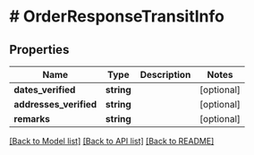 # # OrderResponseTransitInfo

## Properties

Name | Type | Description | Notes
------------ | ------------- | ------------- | -------------
**dates_verified** | **string** |  | [optional]
**addresses_verified** | **string** |  | [optional]
**remarks** | **string** |  | [optional]

[[Back to Model list]](../../README.md#models) [[Back to API list]](../../README.md#endpoints) [[Back to README]](../../README.md)
